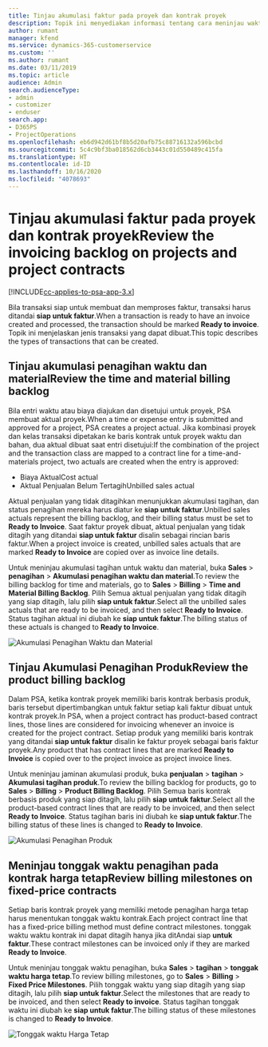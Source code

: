 ```yaml
---
title: Tinjau akumulasi faktur pada proyek dan kontrak proyek
description: Topik ini menyediakan informasi tentang cara meninjau waktu, pengeluaran, dan akumulasi produk, serta cara menandainya sebagai siap digunakan untuk faktur.
author: rumant
manager: kfend
ms.service: dynamics-365-customerservice
ms.custom: ''
ms.author: rumant
ms.date: 03/11/2019
ms.topic: article
audience: Admin
search.audienceType:
- admin
- customizer
- enduser
search.app:
- D365PS
- ProjectOperations
ms.openlocfilehash: eb6d942d61bf8b5d20afb75c88716132a596bcbd
ms.sourcegitcommit: 5c4c9bf3ba018562d6cb3443c01d550489c415fa
ms.translationtype: HT
ms.contentlocale: id-ID
ms.lasthandoff: 10/16/2020
ms.locfileid: "4078693"
---
```

# <a name="review-the-invoicing-backlog-on-projects-and-project-contracts"></a><span data-ttu-id="8d716-103">Tinjau akumulasi faktur pada proyek dan kontrak proyek</span><span class="sxs-lookup"><span data-stu-id="8d716-103">Review the invoicing backlog on projects and project contracts</span></span>

[!INCLUDE[cc-applies-to-psa-app-3.x](../includes/cc-applies-to-psa-app-3x.md)]

<span data-ttu-id="8d716-104">Bila transaksi siap untuk membuat dan memproses faktur, transaksi harus ditandai **siap untuk faktur**.</span><span class="sxs-lookup"><span data-stu-id="8d716-104">When a transaction is ready to have an invoice created and processed, the transaction should be marked **Ready to invoice**.</span></span> <span data-ttu-id="8d716-105">Topik ini menjelaskan jenis transaksi yang dapat dibuat.</span><span class="sxs-lookup"><span data-stu-id="8d716-105">This topic describes the types of transactions that can be created.</span></span>

## <a name="review-the-time-and-material-billing-backlog"></a><span data-ttu-id="8d716-106">Tinjau akumulasi penagihan waktu dan material</span><span class="sxs-lookup"><span data-stu-id="8d716-106">Review the time and material billing backlog</span></span>

<span data-ttu-id="8d716-107">Bila entri waktu atau biaya diajukan dan disetujui untuk proyek, PSA membuat aktual proyek.</span><span class="sxs-lookup"><span data-stu-id="8d716-107">When a time or expense entry is submitted and approved for a project, PSA creates a project actual.</span></span> <span data-ttu-id="8d716-108">Jika kombinasi proyek dan kelas transaksi dipetakan ke baris kontrak untuk proyek waktu dan bahan, dua aktual dibuat saat entri disetujui:</span><span class="sxs-lookup"><span data-stu-id="8d716-108">If the combination of the project and the transaction class are mapped to a contract line for a time-and-materials project, two actuals are created when the entry is approved:</span></span>

- <span data-ttu-id="8d716-109">Biaya Aktual</span><span class="sxs-lookup"><span data-stu-id="8d716-109">Cost actual</span></span> 
- <span data-ttu-id="8d716-110">Aktual Penjualan Belum Tertagih</span><span class="sxs-lookup"><span data-stu-id="8d716-110">Unbilled sales actual</span></span>

<span data-ttu-id="8d716-111">Aktual penjualan yang tidak ditagihkan menunjukkan akumulasi tagihan, dan status penagihan mereka harus diatur ke **siap untuk faktur**.</span><span class="sxs-lookup"><span data-stu-id="8d716-111">Unbilled sales actuals represent the billing backlog, and their billing status must be set to **Ready to Invoice**.</span></span> <span data-ttu-id="8d716-112">Saat faktur proyek dibuat, aktual penjualan yang tidak ditagih yang ditandai **siap untuk faktur** disalin sebagai rincian baris faktur.</span><span class="sxs-lookup"><span data-stu-id="8d716-112">When a project invoice is created, unbilled sales actuals that are marked **Ready to Invoice** are copied over as invoice line details.</span></span>

<span data-ttu-id="8d716-113">Untuk meninjau akumulasi tagihan untuk waktu dan material, buka **Sales** \> **penagihan** \> **Akumulasi penagihan waktu dan material**.</span><span class="sxs-lookup"><span data-stu-id="8d716-113">To review the billing backlog for time and materials, go to **Sales** \> **Billing** \> **Time and Material Billing Backlog**.</span></span> <span data-ttu-id="8d716-114">Pilih Semua aktual penjualan yang tidak ditagih yang siap ditagih, lalu pilih **siap untuk faktur**.</span><span class="sxs-lookup"><span data-stu-id="8d716-114">Select all the unbilled sales actuals that are ready to be invoiced, and then select **Ready to Invoice**.</span></span> <span data-ttu-id="8d716-115">Status tagihan aktual ini diubah ke **siap untuk faktur**.</span><span class="sxs-lookup"><span data-stu-id="8d716-115">The billing status of these actuals is changed to **Ready to Invoice**.</span></span>

![Akumulasi Penagihan Waktu dan Material](media/TMBacklog.png)

## <a name="review-the-product-billing-backlog"></a><span data-ttu-id="8d716-117">Tinjau Akumulasi Penagihan Produk</span><span class="sxs-lookup"><span data-stu-id="8d716-117">Review the product billing backlog</span></span>

<span data-ttu-id="8d716-118">Dalam PSA, ketika kontrak proyek memiliki baris kontrak berbasis produk, baris tersebut dipertimbangkan untuk faktur setiap kali faktur dibuat untuk kontrak proyek.</span><span class="sxs-lookup"><span data-stu-id="8d716-118">In PSA, when a project contract has product-based contract lines, those lines are considered for invoicing whenever an invoice is created for the project contract.</span></span> <span data-ttu-id="8d716-119">Setiap produk yang memiliki baris kontrak yang ditandai **siap untuk faktur** disalin ke faktur proyek sebagai baris faktur proyek.</span><span class="sxs-lookup"><span data-stu-id="8d716-119">Any product that has contract lines that are marked **Ready to Invoice** is copied over to the project invoice as project invoice lines.</span></span>

<span data-ttu-id="8d716-120">Untuk meninjau jaminan akumulasi produk, buka **penjualan** \> **tagihan** \> **Akumulasi tagihan produk**.</span><span class="sxs-lookup"><span data-stu-id="8d716-120">To review the billing backlog for products, go to **Sales** \> **Billing** \> **Product Billing Backlog**.</span></span> <span data-ttu-id="8d716-121">Pilih Semua baris kontrak berbasis produk yang siap ditagih, lalu pilih **siap untuk faktur**.</span><span class="sxs-lookup"><span data-stu-id="8d716-121">Select all the product-based contract lines that are ready to be invoiced, and then select **Ready to Invoice**.</span></span> <span data-ttu-id="8d716-122">Status tagihan baris ini diubah ke **siap untuk faktur**.</span><span class="sxs-lookup"><span data-stu-id="8d716-122">The billing status of these lines is changed to **Ready to Invoice**.</span></span>

![Akumulasi Penagihan Produk](media/ProductBacklog.png)

## <a name="review-billing-milestones-on-fixed-price-contracts"></a><span data-ttu-id="8d716-124">Meninjau tonggak waktu penagihan pada kontrak harga tetap</span><span class="sxs-lookup"><span data-stu-id="8d716-124">Review billing milestones on fixed-price contracts</span></span>

<span data-ttu-id="8d716-125">Setiap baris kontrak proyek yang memiliki metode penagihan harga tetap harus menentukan tonggak waktu kontrak.</span><span class="sxs-lookup"><span data-stu-id="8d716-125">Each project contract line that has a fixed-price billing method must define contract milestones.</span></span> <span data-ttu-id="8d716-126">tonggak waktu waktu kontrak ini dapat ditagih hanya jika ditAndai siap **untuk faktur**.</span><span class="sxs-lookup"><span data-stu-id="8d716-126">These contract milestones can be invoiced only if they are marked **Ready to Invoice**.</span></span> 

<span data-ttu-id="8d716-127">Untuk meninjau tonggak waktu penagihan, buka **Sales** \> **tagihan** \> **tonggak waktu harga tetap**.</span><span class="sxs-lookup"><span data-stu-id="8d716-127">To review billing milestones, go to **Sales** \> **Billing** \> **Fixed Price Milestones**.</span></span> <span data-ttu-id="8d716-128">Pilih tonggak waktu yang siap ditagih yang siap ditagih, lalu pilih **siap untuk faktur**.</span><span class="sxs-lookup"><span data-stu-id="8d716-128">Select the milestones that are ready to be invoiced, and then select **Ready to invoice**.</span></span> <span data-ttu-id="8d716-129">Status tagihan tonggak waktu ini diubah ke **siap untuk faktur**.</span><span class="sxs-lookup"><span data-stu-id="8d716-129">The billing status of these milestones is changed to **Ready to Invoice**.</span></span>

![Tonggak waktu Harga Tetap](media/FPBacklog.png)
